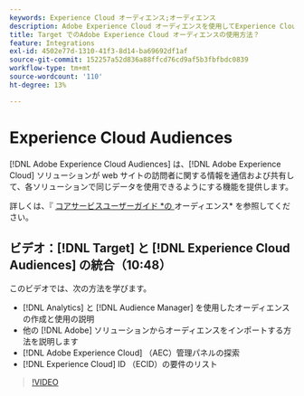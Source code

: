 ```yaml
---
keywords: Experience Cloud オーディエンス;オーディエンス
description: Adobe Experience Cloud オーディエンスを使用してExperience Cloudソリューションが Web サイトの訪問者に関する情報を伝達し、他のAdobeソリューションと共有する方法について説明します。
title: Target でのAdobe Experience Cloud オーディエンスの使用方法？
feature: Integrations
exl-id: 4502e77d-1310-41f3-8d14-ba69692df1af
source-git-commit: 152257a52d836a88ffcd76cd9af5b3fbfbdc0839
workflow-type: tm+mt
source-wordcount: '110'
ht-degree: 13%

---
```


# Experience Cloud Audiences

[!DNL Adobe Experience Cloud Audiences] は、[!DNL Adobe Experience Cloud] ソリューションが web サイトの訪問者に関する情報を通信および共有して、各ソリューションで同じデータを使用できるようにする機能を提供します。

詳しくは、『 [ コアサービスユーザーガイド *の ](https://experienceleague.adobe.com/docs/core-services/interface/audiences/audience-library.html?lang=ja) オーディエンス* を参照してください。

## ビデオ：[!DNL Target] と [!DNL Experience Cloud Audiences] の統合（10:48）

このビデオでは、次の方法を学びます。

* [!DNL Analytics] と [!DNL Audience Manager] を使用したオーディエンスの作成と使用の説明
* 他の [!DNL Adobe] ソリューションからオーディエンスをインポートする方法を説明します
* [!DNL Adobe Experience Cloud] （AEC）管理パネルの探索
* [!DNL Experience Cloud] ID （ECID）の要件のリスト

>[!VIDEO](https://video.tv.adobe.com/v/35152)
